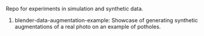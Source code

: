 Repo for experiments in simulation and synthetic data.
1) blender-data-augmentation-example: Showcase of generating synthetic augmentations of a real photo on an example of potholes.

